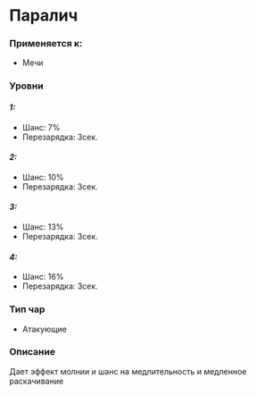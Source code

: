 # Паралич

### Применяется к:

* Мечи

### Уровни

#### _1:_&#x20;

* Шанс: 7%
* Перезарядка:  3сек.

#### _2:_

* Шанс: 10%
* Перезарядка:  3сек.&#x20;

#### _3:_&#x20;

* Шанс: 13%
* Перезарядка:  3сек.

#### _4:_

* Шанс: 16%
* Перезарядка:  3сек.&#x20;

### Тип чар

* Атакующие

### Описание&#x20;

Дает эффект молнии и шанс на медлительность и медленное раскачивание
